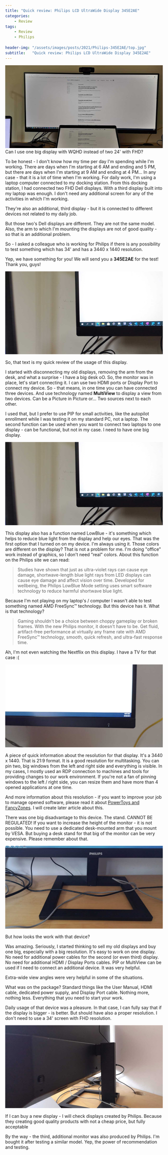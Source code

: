 ```yaml
---
title: "Quick review: Philips LCD UltraWide Display 345E2AE"
categories:
    - Review
tags:
    - Review
    - Philips

header-img: "/assets/images/posts/2021/Philips-345E2AE/top.jpg"
subtitle:   "Quick review: Philips LCD UltraWide Display 345E2AE"
---
```

![Quick review: Philips LCD UltraWide Display 345E2AE](/assets/images/posts/2021/Philips-345E2AE/top.jpg)Can I use one big display with WQHD instead of two 24' with FHD?

To be honest - I don't know how my time per day I'm spending while I'm working. There are days when I'm starting at 6 AM and ending and 5 PM, but there are days when I'm starting at 9 AM and ending at 4 PM... In any case - that it is a lot of time when I'm working. For daily work, I'm using a laptop computer connected to my docking station. From this docking station, I had connected two FHD Dell displays. With a third display built into my laptop was enough. I don't need any additional screen for any of the activities in which I'm working.

They're also an additional, third display - but it is connected to different devices not related to my daily job.

But those two's Dell displays are different. They are not the same model. Also, the arm to which I'm mounting the displays are not of good quality - so that is an additional problem.

So - I asked a colleague who is working for Philips if there is any possibility to test something which has 34' and has a 3440 x 1440 resolution.

Yep, we have something for you! We will send you a **345E2AE** for the test! Thank you, guys!

![Quick review: Philips LCD UltraWide Display 345E2AE](/assets/images/posts/2021/Philips-345E2AE/01.jpg)

So, that text is my quick review of the usage of this display.

I started with disconnecting my old displays, removing the arm from the desk, and what a surprise - I have a big desk oO. So, the monitor was in place, let's start connecting it. I can use two HDMI ports or Display Port to connect my device. So - that means, in one time you can have connected three devices. And use technology named **MultiView** to display a view from two devices. Can be a Picture in Picture or... Two sources next to each other.

I used that, but I prefer to use PIP for small activities, like the autopilot enrollment while I was testing it on my standard PC, not a laptop. The second function can be used when you want to connect two laptops to one display - can be functional, but not in my case. I need to have one big display.

![Quick review: Philips LCD UltraWide Display 345E2AE](/assets/images/posts/2021/Philips-345E2AE/01.jpg)

This display also has a function named LowBlue - it's something which helps to reduce blue light from the display and help our eyes. That was the first option that I turned on on my device. I'm always using it. Those colors are different on the display? That is not a problem for me. I'm doing "office" work instead of graphics, so I don't need "real" colors. About this function on the Philips site we can read:

> Studies have shown that just as ultra-violet rays can cause eye damage, shortwave-length blue light rays from LED displays can cause eye damage and affect vision over time. Developed for wellbeing, the Philips LowBlue Mode setting uses smart software technology to reduce harmful shortwave blue light.

Because I'm not playing on my laptop's / computer I wasn't able to test something named AMD FreeSync™ technology. But this device has it. What is that technology?

> Gaming shouldn't be a choice between choppy gameplay or broken frames. With the new Philips monitor, it doesn't have to be. Get fluid, artifact-free performance at virtually any frame rate with AMD FreeSync™ technology, smooth, quick refresh, and ultra-fast response time.

Ah, I'm not even watching the Nextflix on this display. I have a TV for that case :(

![Quick review: Philips LCD UltraWide Display 345E2AE](/assets/images/posts/2021/Philips-345E2AE/02.jpg)

A piece of quick information about the resolution for that display. It's a 3440 x 1440. That is 21:9 format. It is a good resolution for multitasking. You can pin two, big windows from the left and right side and everything is visible. In my cases, I mostly used an RDP connection to machines and tools for providing changes to our work environment. If you're not a fan of pinning windows to the left / right side, you can resize them and have more than 4 opened applications at one time.

And more information about this resolution - if you want to improve your job to manage opened software, please read it about [PowerToys and FancyZones](https://docs.microsoft.com/en-us/windows/powertoys/fancyzones). I will create later article about this.

There was one big disadvantage to this device. The stand. CANNOT BE REGULATED! If you want to increase the height of the monitor - it is not possible. You need to use a dedicated desk-mounted arm that you mount by VESA. But buying a desk stand for that big of the monitor can be very expensive. Please remember about that.

![Quick review: Philips LCD UltraWide Display 345E2AE](/assets/images/posts/2021/Philips-345E2AE/03.jpg)

But how looks the work with that device?

Was amazing. Seriously, I started thinking to sell my old displays and buy one big, especially with a big resolution. It's easy to work on one display. No need for additional power cables for the second (or even third) display. No need for additional HDMI / Display Ports cables. PIP or MultiView can be used if I need to connect an additional device. It was very helpful.

Extra-wide view angles were very helpful in some of the situations.

What was on the package? Standard things like the User Manual, HDMI cable, dedicated power supply, and Display Port cable. Nothing more, nothing less. Everything that you need to start your work.

Daily usage of that device was a pleasure. In that case, I can fully say that if the display is bigger - is better. But should have also a proper resolution. I don't need to use a 34' screen with FHD resolution.

![Quick review: Philips LCD UltraWide Display 345E2AE](/assets/images/posts/2021/Philips-345E2AE/04.jpg)

If I can buy a new display - I will check displays created by Philips. Because they creating good quality products with not a cheap price, but fully acceptable

By the way - the third, additional monitor was also produced by Philips. I'm bought it after testing a similar model. Yep, the power of recommendation and testing.

